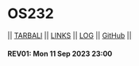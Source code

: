 # OS232
|| [TARBALl](SandBox/ternaksapi.tar.xz) || [LINKS](LINKS/) || [LOG](TXT/mylog.txt) || [GitHub](https://github.com/ternaksapi/os232) ||

#### REV01: Mon 11 Sep 2023 23:00
